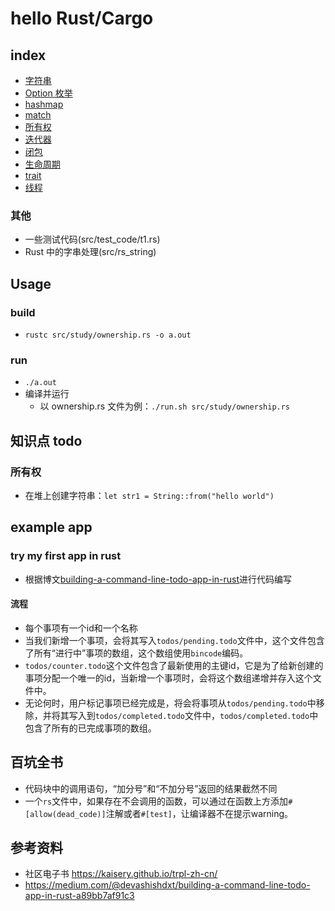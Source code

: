 # hello Rust/Cargo

## index
* [字符串](./src/study/string.rs)
* [Option 枚举](./src/study/option.rs)
* [hashmap](./src/study/hashmap.rs)
* [match](./src/study/match.rs)
* [所有权](./src/study/ownership.rs)
* [迭代器](./src/study/iterator.rs)
* [闭包](./src/study/closures.rs)
* [生命周期](./src/study/lifetime.rs)
* [trait](./src/study/trait.rs)
* [线程](./src/study/thread.rs)

### 其他
* 一些测试代码(src/test_code/t1.rs)
* Rust 中的字串处理(src/rs_string)

## Usage

### build
* `rustc src/study/ownership.rs -o a.out`

### run
* `./a.out`
* 编译并运行
    * 以 ownership.rs  文件为例：`./run.sh src/study/ownership.rs`

## 知识点 todo

### 所有权
* 在堆上创建字符串：`let str1 = String::from("hello world")`

## example app
### try my first app in rust
* 根据博文[building-a-command-line-todo-app-in-rust](https://medium.com/@devashishdxt/building-a-command-line-todo-app-in-rust-a89bb7af91c3)进行代码编写

#### 流程
* 每个事项有一个id和一个名称
* 当我们新增一个事项，会将其写入`todos/pending.todo`文件中，这个文件包含了所有“进行中”事项的数组，这个数组使用`bincode`编码。
* `todos/counter.todo`这个文件包含了最新使用的主键id，它是为了给新创建的事项分配一个唯一的id，当新增一个事项时，会将这个数组递增并存入这个文件中。
* 无论何时，用户标记事项已经完成是，将会将事项从`todos/pending.todo`中移除，并将其写入到`todos/completed.todo`文件中，`todos/completed.todo`中包含了所有的已完成事项的数组。

## 百坑全书
* 代码块中的调用语句，“加分号”和“不加分号”返回的结果截然不同
* 一个`rs`文件中，如果存在不会调用的函数，可以通过在函数上方添加`#[allow(dead_code)]`注解或者`#[test]`，让编译器不在提示warning。

## 参考资料
* 社区电子书 https://kaisery.github.io/trpl-zh-cn/
* https://medium.com/@devashishdxt/building-a-command-line-todo-app-in-rust-a89bb7af91c3

